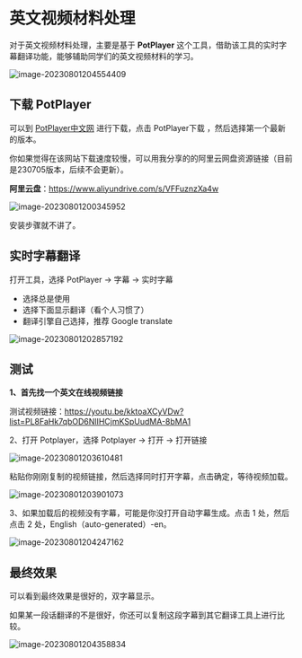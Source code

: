 # 英文视频材料处理

对于英文视频材料处理，主要是基于 **PotPlayer** 这个工具，借助该工具的实时字幕翻译功能，能够辅助同学们的英文视频材料的学习。

![image-20230801204554409](./../imgs/image-20230801204554409.png)

## 下载 PotPlayer

可以到 [PotPlayer中文网](http://www.potplayercn.com/) 进行下载，点击 PotPlayer下载 ，然后选择第一个最新的版本。

你如果觉得在该网站下载速度较慢，可以用我分享的的阿里云网盘资源链接（目前是230705版本，后续不会更新）。

**阿里云盘**：https://www.aliyundrive.com/s/VFFuznzXa4w 

![image-20230801200345952](./../imgs/image-20230801200345952.png)

安装步骤就不讲了。

## 实时字幕翻译

打开工具，选择 PotPlayer -> 字幕 -> 实时字幕

- 选择总是使用
- 选择下面显示翻译（看个人习惯了）
- 翻译引擎自己选择，推荐 Google translate 

![image-20230801202857192](./../imgs/image-20230801202857192.png)

## 测试

**1、首先找一个英文在线视频链接**

测试视频链接：https://youtu.be/kktoaXCyVDw?list=PL8FaHk7qbOD6NlIHCjmKSpUudMA-8bMA1

2、打开 Potplayer，选择 Potplayer -> 打开 -> 打开链接

![image-20230801203610481](./../imgs/image-20230801203610481.png)

粘贴你刚刚复制的视频链接，然后选择同时打开字幕，点击确定，等待视频加载。

![image-20230801203901073](./../imgs/image-20230801203901073.png)

3、如果加载后的视频没有字幕，可能是你没打开自动字幕生成。点击 1 处，然后点击 2 处，English（auto-generated）-en。

![image-20230801204247162](./../imgs/image-20230801204247162.png)

## 最终效果

可以看到最终效果是很好的，双字幕显示。

如果某一段话翻译的不是很好，你还可以复制这段字幕到其它翻译工具上进行比较。

![image-20230801204358834](./../imgs/image-20230801204358834.png)